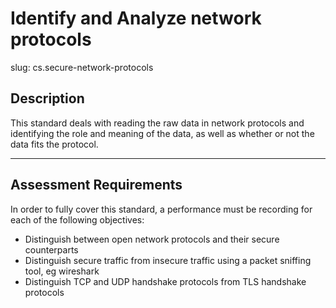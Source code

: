 # Identify and Analyze network protocols

slug: cs.secure-network-protocols

## Description
This standard deals with reading the raw data in network protocols and identifying the role and meaning of the data, as well as whether or not the data fits the protocol.



---
## Assessment Requirements
In order to fully cover this standard, a performance must be recording for each of the following objectives:

- Distinguish between open network protocols and their secure counterparts
- Distinguish secure traffic from insecure traffic using a packet sniffing tool, eg wireshark
- Distinguish TCP and UDP handshake protocols from TLS handshake protocols
